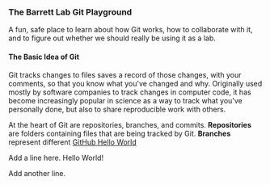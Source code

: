 ### The Barrett Lab Git Playground

A fun, safe place to learn about how Git works, how to collaborate with it, and to figure out whether we should really be using it as a lab.

#### The Basic Idea of Git

Git tracks changes to files saves a record of those changes, with your comments, so that you know what you've changed and why. Originally used mostly by software companies to track changes in computer code, it has become increasingly popular in science as a way to track what you've personally done, but also to share reproducible work with others. 

At the heart of Git are repositories, branches, and commits. **Repositories** are folders containing files that are being tracked by Git. **Branches** represent different 
[GitHub Hello World](https://guides.github.com/activities/hello-world/)

Add a line here. Hello World!

Add another line.
